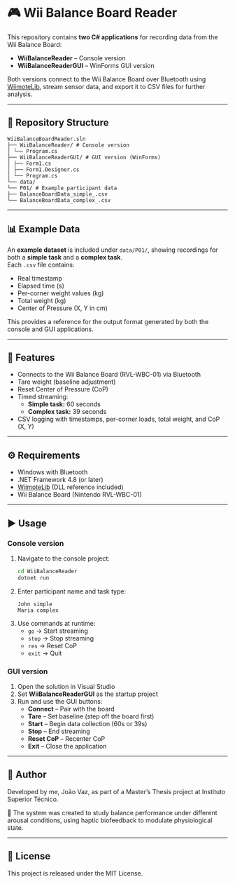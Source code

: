 # 🎮 Wii Balance Board Reader

This repository contains **two C# applications** for recording data from the Wii Balance Board:

- **WiiBalanceReader** – Console version  
- **WiiBalanceReaderGUI** – WinForms GUI version  

Both versions connect to the Wii Balance Board over Bluetooth using [WiimoteLib](https://github.com/BrianPeek/WiimoteLib), stream sensor data, and export it to CSV files for further analysis.

---

## 📂 Repository Structure

```
WiiBalanceBoardReader.sln
├── WiiBalanceReader/ # Console version
│ └── Program.cs
├── WiiBalanceReaderGUI/ # GUI version (WinForms)
│ ├── Form1.cs
│ ├── Form1.Designer.cs
│ └── Program.cs
└── data/
└── P01/ # Example participant data
├── BalanceBoardData_simple_.csv
└── BalanceBoardData_complex_.csv
```

---

## 📊 Example Data

An **example dataset** is included under `data/P01/`, showing recordings for both a **simple task** and a **complex task**.  
Each `.csv` file contains:

- Real timestamp  
- Elapsed time (s)  
- Per-corner weight values (kg)  
- Total weight (kg)  
- Center of Pressure (X, Y in cm)  

This provides a reference for the output format generated by both the console and GUI applications.

---

## 🚀 Features

- Connects to the Wii Balance Board (RVL-WBC-01) via Bluetooth  
- Tare weight (baseline adjustment)  
- Reset Center of Pressure (CoP)  
- Timed streaming:  
  - **Simple task:** 60 seconds  
  - **Complex task:** 39 seconds  
- CSV logging with timestamps, per-corner loads, total weight, and CoP (X, Y)  

---

## ⚙️ Requirements

- Windows with Bluetooth  
- .NET Framework 4.8 (or later)  
- [WiimoteLib](https://github.com/BrianPeek/WiimoteLib) (DLL reference included)  
- Wii Balance Board (Nintendo RVL-WBC-01)

---

## ▶️ Usage

### Console version
1. Navigate to the console project:
   ```bash
   cd WiiBalanceReader
   dotnet run
   ```
2. Enter participant name and task type:
   ```
   John simple
   Maria complex
   ```
3. Use commands at runtime:
   - `go` → Start streaming  
   - `stop` → Stop streaming  
   - `res` → Reset CoP  
   - `exit` → Quit  

### GUI version
1. Open the solution in Visual Studio  
2. Set **WiiBalanceReaderGUI** as the startup project  
3. Run and use the GUI buttons:  
   - **Connect** – Pair with the board  
   - **Tare** – Set baseline (step off the board first)  
   - **Start** – Begin data collection (60s or 39s)  
   - **Stop** – End streaming  
   - **Reset CoP** – Recenter CoP  
   - **Exit** – Close the application  

---

## 👤 Author

Developed by me, João Vaz, as part of a Master’s Thesis project at Instituto Superior Técnico.

📖 The system was created to study balance performance under different arousal conditions, using haptic biofeedback to modulate physiological state.


---

## 📑 License
This project is released under the MIT License.
